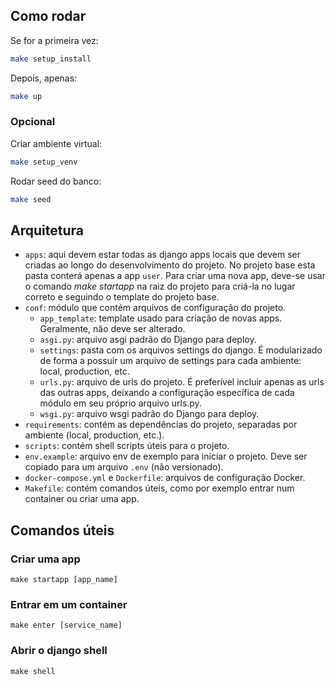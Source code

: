 ## Como rodar

Se for a primeira vez:
```bash
make setup_install
```

Depois, apenas:
```bash
make up
```

### Opcional

Criar ambiente virtual:
```bash
make setup_venv
```

Rodar seed do banco:
```bash
make seed
```

## Arquitetura

- `apps`: aqui devem estar todas as django apps locais que devem ser criadas ao longo do desenvolvimento do projeto. No projeto base esta pasta conterá apenas a app `user`. Para criar uma nova app, deve-se usar o comando *make startapp* na raiz do projeto para criá-la no lugar correto e seguindo o template do projeto base.
- `conf`: módulo que contém arquivos de configuração do projeto.
    - `app_template`: template usado para criação de novas apps. Geralmente, não deve ser alterado.
    - `asgi.py`: arquivo asgi padrão do Django para deploy.
    - `settings`: pasta com os arquivos settings do django. É modularizado de forma a possuir um arquivo de settings para cada ambiente: local, production, etc.
    - `urls.py`: arquivo de urls do projeto. É preferível incluir apenas as urls das outras apps, deixando a configuração específica de cada módulo em seu próprio arquivo urls.py.
    - `wsgi.py`: arquivo wsgi padrão do Django para deploy.
- `requirements`: contém as dependências do projeto, separadas por ambiente (local, production, etc.).
- `scripts`: contém shell scripts úteis para o projeto.
- `env.example`: arquivo env de exemplo para iniciar o projeto. Deve ser copiado para um arquivo `.env` (não versionado).
- `docker-compose.yml` e `Dockerfile`: arquivos de configuração Docker.
- `Makefile`: contém comandos úteis, como por exemplo entrar num container ou criar uma app.

## Comandos úteis

### Criar uma app

`make startapp [app_name]`

### Entrar em um container

`make enter [service_name]`

### Abrir o django shell

`make shell`
